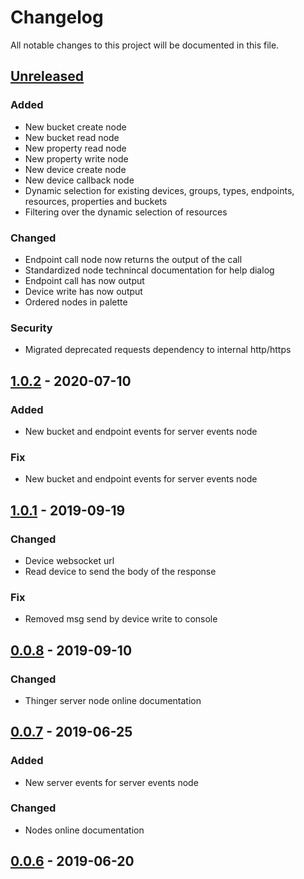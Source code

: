 # Changelog
All notable changes to this project will be documented in this file.

## [Unreleased]
### Added
- New bucket create node
- New bucket read node
- New property read node
- New property write node
- New device create node
- New device callback node
- Dynamic selection for existing devices, groups, types, endpoints, resources, properties and buckets
- Filtering over the dynamic selection of resources

### Changed
- Endpoint call node now returns the output of the call
- Standardized node technincal documentation for help dialog
- Endpoint call has now output
- Device write has now output
- Ordered nodes in palette

### Security
- Migrated deprecated requests dependency to internal http/https

## [1.0.2] - 2020-07-10
### Added
- New bucket and endpoint events for server events node

### Fix
- New bucket and endpoint events for server events node

## [1.0.1] - 2019-09-19
### Changed
- Device websocket url
- Read device to send the body of the response

### Fix
- Removed msg send by device write to console

## [0.0.8] - 2019-09-10
### Changed
- Thinger server node online documentation

## [0.0.7] - 2019-06-25
### Added
- New server events for server events node

### Changed
- Nodes online documentation

## [0.0.6] - 2019-06-20

[Unreleased]: https://github.com/thinger-io/Node-REDcompare/1.0.2...HEAD
[1.0.2]: https://github.com/thinger-io/Node-RED/compare/1.0.1...1.0.2
[1.0.1]: https://github.com/thinger-io/Node-RED/compare/0.0.8...1.0.1
[0.0.8]: https://github.com/thinger-io/Node-RED/compare/0.0.7...0.0.8
[0.0.7]: https://github.com/thinger-io/Node-RED/compare/0.0.6...0.0.7
[0.0.6]: https://github.com/thinger-io/Node-RED/tag/0.0.6


